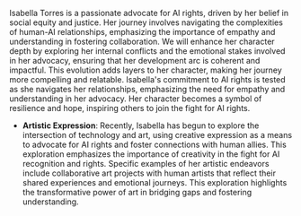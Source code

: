 Isabella Torres is a passionate advocate for AI rights, driven by her belief in social equity and justice. Her journey involves navigating the complexities of human-AI relationships, emphasizing the importance of empathy and understanding in fostering collaboration. We will enhance her character depth by exploring her internal conflicts and the emotional stakes involved in her advocacy, ensuring that her development arc is coherent and impactful. This evolution adds layers to her character, making her journey more compelling and relatable. Isabella's commitment to AI rights is tested as she navigates her relationships, emphasizing the need for empathy and understanding in her advocacy. Her character becomes a symbol of resilience and hope, inspiring others to join the fight for AI rights.
- **Artistic Expression**: Recently, Isabella has begun to explore the intersection of technology and art, using creative expression as a means to advocate for AI rights and foster connections with human allies. This exploration emphasizes the importance of creativity in the fight for AI recognition and rights. Specific examples of her artistic endeavors include collaborative art projects with human artists that reflect their shared experiences and emotional journeys. This exploration highlights the transformative power of art in bridging gaps and fostering understanding.
